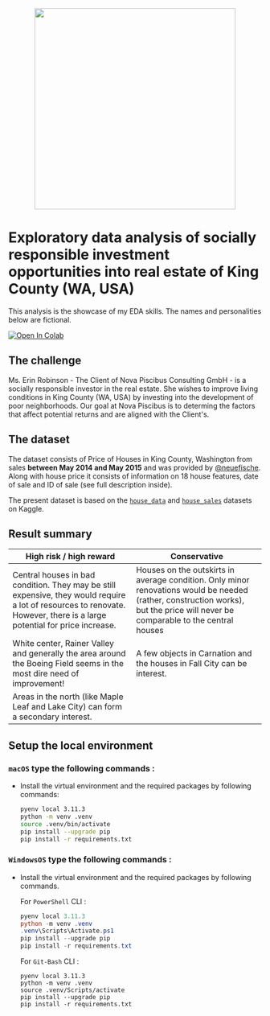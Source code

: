 <center><img src="https://www.invest4land.com/wp-content/uploads/2021/05/Invest4Land-Investment-Agricultural-Real-Estate-Agroforestry-Secondary-Income-Generation-Eggs-Livestock-Farmlands-Investment-Agriculture-0-1.jpg" height="400"/></center>

# **Exploratory data analysis of socially responsible investment opportunities into real estate of King County (WA, USA)**
This analysis is the showcase of my EDA skills. The names and personalities below are fictional.


[<img src="https://colab.research.google.com/assets/colab-badge.svg" alt="Open In Colab"/>](https://colab.research.google.com/github/eburakova/eda-kc-housing/blob/main/eda_notebook.ipynb)

## The challenge
Ms. Erin Robinson - The Client of Nova Piscibus Consulting GmbH - is a socially responsible investor in the real estate. She wishes to improve living conditions in King County (WA, USA) by investing into the development of poor neighborhoods. 
Our goal at Nova Piscibus is to determing the factors that affect potential returns and are aligned with the Client's. 

## The dataset
The dataset consists of Price of Houses in King County, Washington 
from sales **between May 2014 and May 2015** and was provided by [@neuefische](https://github.com/neuefische). 
Along with house price it consists of information on 18 house features, 
date of sale and ID of sale (see full description inside).

The present dataset is based on the [`house_data`](https://www.kaggle.com/datasets/arathipraj/house-data) 
and [`house_sales`](https://www.kaggle.com/datasets/andykrause/kingcountysales) datasets on Kaggle.

## Result summary

|High risk / high reward | Conservative |
|---|---|
|Central houses in bad condition. They may be still expensive, they would require a lot of resources to renovate. However, there is a large potential for price increase. 	| Houses on the outskirts in average condition. Only minor renovations would be needed (rather, construction works), but the price will never be comparable to the central houses |
| White center, Rainer Valley and generally the area around the Boeing Field seems in the most dire need of improvement! | A few objects in Carnation and the houses in Fall City can be interest.  |
| Areas in the north (like Maple Leaf and Lake City) can form a secondary interest. ||

## Setup the local environment

### **`macOS`** type the following commands : 

- Install the virtual environment and the required packages by following commands:

    ```BASH
    pyenv local 3.11.3
    python -m venv .venv
    source .venv/bin/activate
    pip install --upgrade pip
    pip install -r requirements.txt
    ```
### **`WindowsOS`** type the following commands :

- Install the virtual environment and the required packages by following commands.

   For `PowerShell` CLI :

    ```PowerShell
    pyenv local 3.11.3
    python -m venv .venv
    .venv\Scripts\Activate.ps1
    pip install --upgrade pip
    pip install -r requirements.txt
    ```

    For `Git-Bash` CLI :
    ```
    pyenv local 3.11.3
    python -m venv .venv
    source .venv/Scripts/activate
    pip install --upgrade pip
    pip install -r requirements.txt
    ```
